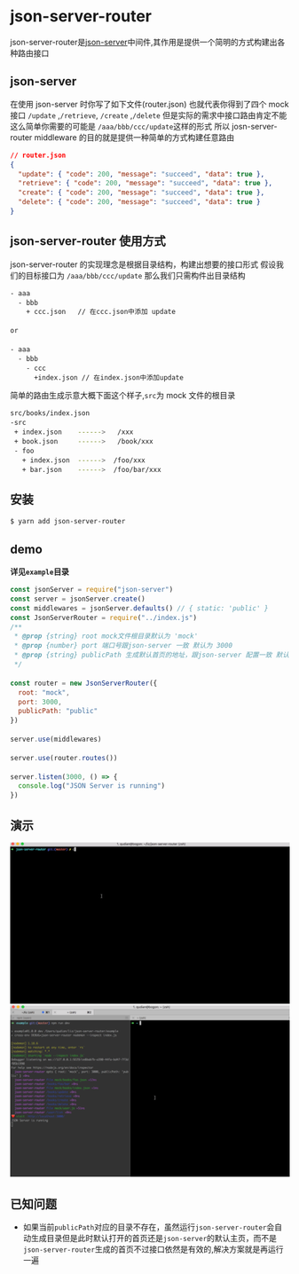 # json-server-router

json-server-router是[json-server](https://github.com/typicode/json-server)中间件,其作用是提供一个简明的方式构建出各种路由接口

## json-server

在使用 json-server 时你写了如下文件(router.json) 也就代表你得到了四个 mock 接口
`/update` ,`/retrieve`, `/create` ,`/delete`
但是实际的需求中接口路由肯定不能这么简单你需要的可能是 `/aaa/bbb/ccc/update`这样的形式
所以 josn-server-router middleware 的目的就是提供一种简单的方式构建任意路由

```json
// router.json
{
  "update": { "code": 200, "message": "succeed", "data": true },
  "retrieve": { "code": 200, "message": "succeed", "data": true },
  "create": { "code": 200, "message": "succeed", "data": true },
  "delete": { "code": 200, "message": "succeed", "data": true }
}
```

## json-server-router 使用方式

json-server-router 的实现理念是根据目录结构，构建出想要的接口形式
假设我们的目标接口为 `/aaa/bbb/ccc/update`
那么我们只需构件出目录结构

```bash
- aaa
  - bbb
    + ccc.json   // 在ccc.json中添加 update

or

- aaa
  - bbb
    - ccc
      +index.json // 在index.json中添加update
```

简单的路由生成示意大概下面这个样子,`src`为 mock 文件的根目录

```bash
src/books/index.json
-src
 + index.json    ------>   /xxx
 + book.json     ------>   /book/xxx
 - foo
   + index.json  ------>  /foo/xxx
   + bar.json    ------>  /foo/bar/xxx
```

## 安装

```bash
$ yarn add json-server-router
```

## demo

**详见`example`目录**

```js
const jsonServer = require("json-server")
const server = jsonServer.create()
const middlewares = jsonServer.defaults() // { static: 'public' }
const JsonServerRouter = require("../index.js")
/**
 * @prop {string} root mock文件根目录默认为 'mock'
 * @prop {number} port 端口号跟json-server 一致 默认为 3000
 * @prop {string} publicPath 生成默认首页的地址，跟json-server 配置一致 默认'public',如果修改路径的话那么json-server 对应的配置也要改
 */

const router = new JsonServerRouter({
  root: "mock",
  port: 3000,
  publicPath: "public"
})

server.use(middlewares)

server.use(router.routes())

server.listen(3000, () => {
  console.log("JSON Server is running")
})
```

## 演示

![e](doc/demo.gif)
![cli](doc/cli.gif)

## 已知问题

- 如果当前`publicPath`对应的目录不存在，虽然运行`json-server-router`会自动生成目录但是此时默认打开的首页还是`json-server`的默认主页，而不是`json-server-router`生成的首页不过接口依然是有效的,解决方案就是再运行一遍